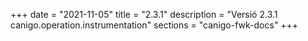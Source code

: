 +++
date        = "2021-11-05"
title       = "2.3.1"
description = "Versió 2.3.1 canigo.operation.instrumentation"
sections    = "canigo-fwk-docs"
+++